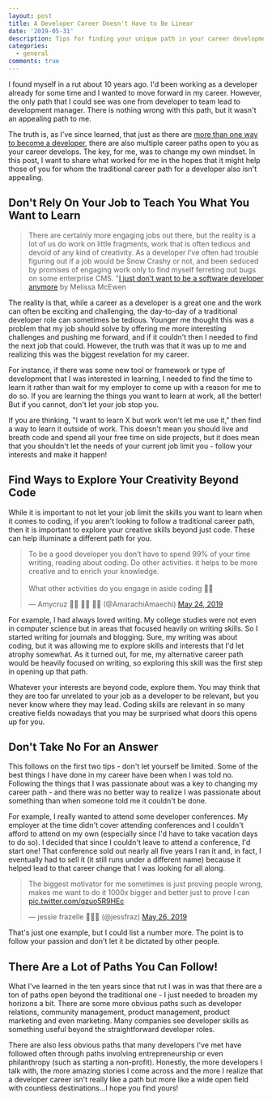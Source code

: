 ```yaml
---
layout: post
title: A Developer Career Doesn't Have to Be Linear
date: '2019-05-31'
description: Tips for finding your unique path in your career development as a developer. 
categories:
  - general
comments: true
---
```


I found myself in a rut about 10 years ago. I'd been working as a developer already for some time and I wanted to move forward in my career. However, the only path that I could see was one from developer to team lead to development manager. There is nothing wrong with this path, but it wasn't an appealing path to me.

The truth is, as I've since learned, that just as there are [more than one way to become a developer](https://dev.to/remotesynth/there-s-more-than-one-way-to-become-a-developer-3h09), there are also multiple career paths open to you as your career develops. The key, for me, was to change my own mindset. In this post, I want to share what worked for me in the hopes that it might help those of you for whom the traditional career path for a developer also isn't appealing.

## Don't Rely On Your Job to Teach You What You Want to Learn

> There are certainly more engaging jobs out there, but the reality is a lot of us do work on little fragments, work that is often tedious and devoid of any kind of creativity. As a developer I’ve often had trouble figuring out if a job would be Snow Crashy or not, and been seduced by promises of engaging work only to find myself ferreting out bugs on some enterprise CMS.
> "[I just don’t want to be a software developer anymore](https://medium.com/@melissamcewen/i-just-dont-want-to-be-a-software-developer-anymore-a371422069a1) by Melissa McEwen

The reality is that, while a career as a developer is a great one and the work can often be exciting and challenging, the day-to-day of a traditional developer role can sometimes be tedious. Younger me thought this was a problem that my job should solve by offering me more interesting challenges and pushing me forward, and if it couldn't then I needed to find the next job that could. However, the truth was that it was up to me and realizing this was the biggest revelation for my career.

For instance, if there was some new tool or framework or type of development that I was interested in learning, I needed to find the time to learn it rather than wait for my employer to come up with a reason for me to do so. If you are learning the things you want to learn at work, all the better! But if you cannot, don't let your job stop you.

If you are thinking, "I want to learn X but work won't let me use it," then find a way to learn it outside of work. This doesn't mean you should live and breath code and spend all your free time on side projects, but it does mean that you shouldn't let the needs of your current job limit you - follow your interests and make it happen!

## Find Ways to Explore Your Creativity Beyond Code

While it is important to not let your job limit the skills you want to learn when it comes to coding, if you aren't looking to follow a traditional career path, then it is important to explore your creative skills beyond just code. These can help illuminate a different path for you.

<blockquote class="twitter-tweet" data-lang="en"><p lang="en" dir="ltr">To be a good developer you don’t have to spend 99% of your time writing, reading about coding. Do other activities. it helps to be more creative and to enrich your knowledge.<br><br>What other activities do you engage in aside coding 🤔🤔</p>&mdash; Amycruz 👩‍💻 👩‍💻 👩‍💻 (@AmarachiAmaechi) <a href="https://twitter.com/AmarachiAmaechi/status/1132018328988454912?ref_src=twsrc%5Etfw">May 24, 2019</a></blockquote>
<script async src="https://platform.twitter.com/widgets.js" charset="utf-8"></script>

For example, I had always loved writing. My college studies were not even in computer science but in areas that focused heavily on writing skills. So I started writing for journals and blogging. Sure, my writing was about coding, but it was allowing me to explore skills and interests that I'd let atrophy somewhat. As it turned out, for me, my alternative career path would be heavily focused on writing, so exploring this skill was the first step in opening up that path.

Whatever your interests are beyond code, explore them. You may think that they are too far unrelated to your job as a developer to be relevant, but  you never know where they may lead. Coding skills are relevant in so many creative fields nowadays that you may be surprised what doors this opens up for you.

## Don't Take No For an Answer

This follows on the first two tips - don't let yourself be limited. Some of the best things I have done in my career have been when I was told no. Following the things that I was passionate about was a key to changing my career path - and there was no better way to realize I was passionate about something than when someone told me it couldn't be done.

For example, I really wanted to attend some developer conferences. My employer at the time didn't cover attending conferences and I couldn't afford to attend on my own (especially since I'd have to take vacation days to do so). I decided that since I couldn't leave to attend a conference, I'd start one! That conference sold out nearly all five years I ran it and, in fact, I eventually had to sell it (it still runs under a different name) because it helped lead to that career change that I was looking for all along.

<blockquote class="twitter-tweet" data-lang="en"><p lang="en" dir="ltr">The biggest motivator for me sometimes is just proving people wrong, makes me want to do it 1000x bigger and better just to prove I can <a href="https://t.co/qzuo5R9HEc">pic.twitter.com/qzuo5R9HEc</a></p>&mdash; jessie frazelle 👩🏼‍🚀 (@jessfraz) <a href="https://twitter.com/jessfraz/status/1132703874194771968?ref_src=twsrc%5Etfw">May 26, 2019</a></blockquote>

That's just one example, but I could list a number more. The point is to follow your passion and don't let it be dictated by other people.

## There Are a Lot of Paths You Can Follow!

What I've learned in the ten years since that rut I was in was that there are a ton of paths open beyond the traditional one - I just needed to broaden my horizons a bit. There are some more obvious paths such as developer relations, community management, product management, product marketing and even marketing. Many companies see developer skills as something useful beyond the straightforward developer roles.

There are also less obvious paths that many developers I've met have followed often through paths involving entrepreneurship or even philanthropy (such as starting a non-profit). Honestly, the more developers I talk with, the more amazing stories I come across and the more I realize that a developer career isn't really like a path but more like a wide open field with countless destinations...I hope you find yours!

